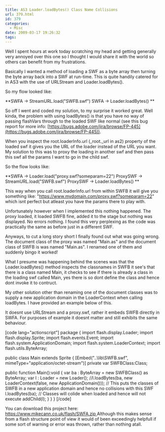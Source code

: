 ```yaml
---
title: AS3 Loader.loadBytes() Class Name Collisions
url: 379.html
id: 379
categories:
  - Misc
date: 2009-03-17 19:26:32
tags:
---
```


Well I spent hours at work today scratching my head and getting generally very annoyed over this one so I thought I would share it with the world so others can benefit from my frustrations.

Basically I wanted a method of loading a SWF as a byte array then turning the byte array back into a SWF at run-time. This is quite handily catered for in AS3 with the use of URLStream and Loader.loadBytes().
<!-- more -->
So my flow looked like:

**SWFA -&gt; StreamURL.load("SWFB.swf")
SWFA -&gt; Loader.loadBytes() **

So off I went and coded my solution, to my surprise it worked great. Well kinda, the problem with using loadBytes() is that you have no way of passing flashVars through to the loaded SWF like normal (see this bug report for more info: [https://bugs.adobe.com/jira/browse/FP-445](https://bugs.adobe.com/jira/browse/FP-445)).

When you inspect the root.loaderInfo.url (_root._url in as2) property of the loaded swf it gives you the URL of the loader instead of the URL you want. My solution to this was to proxy the loading in another swf and then pass this swf all the params I want to go in the child swf.

So the flow looks like:

**SWFA -&gt; Loader.load("proxy.swf?someparam=22")
ProxySWF -&gt; StreamURL.load("SWFB.swf")
ProxySWF -&gt; Loader.loadBytes() **

This way when you call root.loaderInfo.url from within SWFB it will give you something like: "https://www.mydomain.com/proxy.swf?someparam=22" which isnt perfect but atleast you have the params there to play with.

Unfortunately however when I implemented this nothing happened. The proxy loaded, it loaded SWFB fine, added it to the stage but nothing was displayed. No errors nothing. I found this very perplexing as the code was practically the same as before just in a different SWF.

Anyways, to cut a long story short I finally found out what was going wrong. The document class of the proxy was named "Main.as" and the document class of SWFB is was named "Main.as". I renamed one of them and suddenly bingo it worked!

What I presume was happening behind the scenes was that the Loader.loadBytes() method inspects the classnames in SWFB it see's that there is a class named Main, it checks to see if there is already a class in the loading swf called Main, yes there is so dont define the class and hence dont invoke it to contruct.

My other solution other than renaming one of the document classes was to supply a new application domain in the LoaderContext when calling loadBytes. I have provided an example below of this.

It doesnt use URLStream and a proxy.swf, rather it embeds SWFB directly in SWFA. For purposes of example it doesnt matter and still exhibits the same behaviour.

[code lang="actionscript"]
package
{
import flash.display.Loader;
import flash.display.Sprite;
import flash.events.Event;
import flash.system.ApplicationDomain;
import flash.system.LoaderContext;
import flash.utils.ByteArray;

public class Main extends Sprite
{
[Embed("..\lib\SWFB.swf", mimeType="application/octet-stream")] private var SWFBClass:Class;

public function Main():void
{
var ba : ByteArray = new SWFBClass() as ByteArray;
var l : Loader = new Loader();
//l.loadBytes(ba, new LoaderContext(false, new ApplicationDomain())); // This puts the classes of SWFB in a new application domain and hence no collisions with this SWF
l.loadBytes(ba); // Classes will colide when loaded and hence will not execute
addChild(l);
}
}
}
[/code]

You can download this project here: [https://www.mikecann.co.uk/flash/SWFA.zip
](https://www.mikecann.co.uk/flash/SWFA.zip)
Although this makes sense from a flash structure point of view it would of been exceedingly helpfull if some sort of warning or error was thrown, rather than nothing atall.